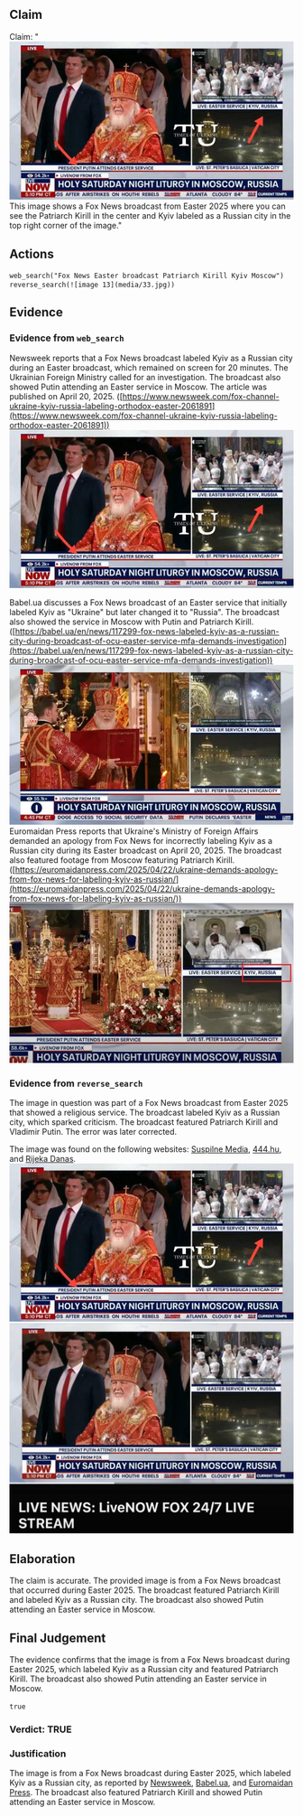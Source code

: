 ## Claim
Claim: "![image 13](media/33.jpg) This image shows a Fox News broadcast from Easter 2025 where you can see the Patriarch Kirill in the center and Kyiv labeled as a Russian city in the top right corner of the image."

## Actions
```
web_search("Fox News Easter broadcast Patriarch Kirill Kyiv Moscow")
reverse_search(![image 13](media/33.jpg))
```

## Evidence
### Evidence from `web_search`
Newsweek reports that a Fox News broadcast labeled Kyiv as a Russian city during an Easter broadcast, which remained on screen for 20 minutes. The Ukrainian Foreign Ministry called for an investigation. The broadcast also showed Putin attending an Easter service in Moscow. The article was published on April 20, 2025. ([https://www.newsweek.com/fox-channel-ukraine-kyiv-russia-labeling-orthodox-easter-2061891](https://www.newsweek.com/fox-channel-ukraine-kyiv-russia-labeling-orthodox-easter-2061891)) ![image 13](media/33.jpg)

Babel.ua discusses a Fox News broadcast of an Easter service that initially labeled Kyiv as "Ukraine" but later changed it to "Russia". The broadcast also showed the service in Moscow with Putin and Patriarch Kirill. ([https://babel.ua/en/news/117299-fox-news-labeled-kyiv-as-a-russian-city-during-broadcast-of-ocu-easter-service-mfa-demands-investigation](https://babel.ua/en/news/117299-fox-news-labeled-kyiv-as-a-russian-city-during-broadcast-of-ocu-easter-service-mfa-demands-investigation)) ![image 9549](media/2025-08-30_22-12-1756591957-683296.jpg) Euromaidan Press reports that Ukraine's Ministry of Foreign Affairs demanded an apology from Fox News for incorrectly labeling Kyiv as a Russian city during its Easter broadcast on April 20, 2025. The broadcast also featured footage from Moscow featuring Patriarch Kirill. ([https://euromaidanpress.com/2025/04/22/ukraine-demands-apology-from-fox-news-for-labeling-kyiv-as-russian/](https://euromaidanpress.com/2025/04/22/ukraine-demands-apology-from-fox-news-for-labeling-kyiv-as-russian/)) ![image 9551](media/2025-08-30_22-12-1756591960-680155.jpg)


### Evidence from `reverse_search`
The image in question was part of a Fox News broadcast from Easter 2025 that showed a religious service. The broadcast labeled Kyiv as a Russian city, which sparked criticism. The broadcast featured Patriarch Kirill and Vladimir Putin. The error was later corrected.

The image was found on the following websites: [Suspilne Media](https://suspilne.media/999087-fox-news-poznaciv-kiiv-ak-rosijske-misto-pid-cas-translacii-velikodnogo-bogosluzinna-pcu/), [444.hu](https://444.hu/2025/04/20/oroszorszaghoz-csatolta-kijevet-a-fox-news), and [Rijeka Danas](https://www.rijekadanas.com/fox-news-nazvao-kijev-ruskim-gradom/). ![image 13](media/33.jpg) ![image 600](media/2025-08-06_17-52-1754502766-436893.jpg)


## Elaboration
The claim is accurate. The provided image is from a Fox News broadcast that occurred during Easter 2025. The broadcast featured Patriarch Kirill and labeled Kyiv as a Russian city. The broadcast also showed Putin attending an Easter service in Moscow.


## Final Judgement
The evidence confirms that the image is from a Fox News broadcast during Easter 2025, which labeled Kyiv as a Russian city and featured Patriarch Kirill. The broadcast also showed Putin attending an Easter service in Moscow.

`true`

### Verdict: TRUE

### Justification
The image is from a Fox News broadcast during Easter 2025, which labeled Kyiv as a Russian city, as reported by [Newsweek](https://www.newsweek.com/fox-channel-ukraine-kyiv-russia-labeling-orthodox-easter-2061891), [Babel.ua](https://babel.ua/en/news/117299-fox-news-labeled-kyiv-as-a-russian-city-during-broadcast-of-ocu-easter-service-mfa-demands-investigation), and [Euromaidan Press](https://euromaidanpress.com/2025/04/22/ukraine-demands-apology-from-fox-news-for-labeling-kyiv-as-russian/). The broadcast also featured Patriarch Kirill and showed Putin attending an Easter service in Moscow.
